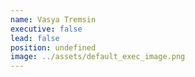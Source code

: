 ```yaml
---
name: Vasya Tremsin
executive: false
lead: false
position: undefined
image: ../assets/default_exec_image.png
---
```

